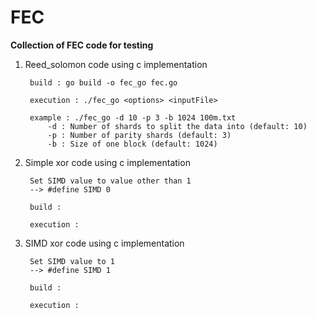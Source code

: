 # FEC

**Collection of FEC code for testing**

1. Reed_solomon code using c implementation

		build : go build -o fec_go fec.go 

  		execution : ./fec_go <options> <inputFile>

  		example : ./fec_go -d 10 -p 3 -b 1024 100m.txt
   			-d : Number of shards to split the data into (default: 10)
   			-p : Number of parity shards (default: 3)
   			-b : Size of one block (default: 1024)
  
2. Simple xor code using c implementation 
  
		Set SIMD value to value other than 1
		--> #define SIMD 0 
  
		build :
  
		execution :
  
  
3. SIMD xor code using c implementation

		Set SIMD value to 1
  		--> #define SIMD 1
  
  		build :
  
  		execution :
